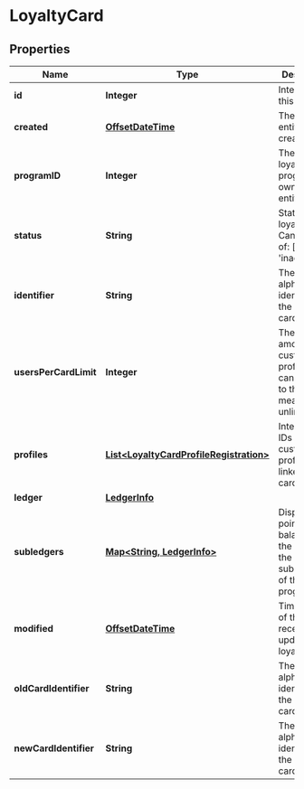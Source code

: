 

# LoyaltyCard


## Properties

Name | Type | Description | Notes
------------ | ------------- | ------------- | -------------
**id** | **Integer** | Internal ID of this entity. | 
**created** | [**OffsetDateTime**](OffsetDateTime.md) | The time this entity was created. | 
**programID** | **Integer** | The ID of the loyalty program that owns this entity. | 
**status** | **String** | Status of the loyalty card. Can be one of: [&#39;active&#39;, &#39;inactive&#39;]  | 
**identifier** | **String** | The alphanumeric identifier of the loyalty card.  | 
**usersPerCardLimit** | **Integer** | The max amount of customer profiles that can be linked to the card. 0 means unlimited.  | 
**profiles** | [**List&lt;LoyaltyCardProfileRegistration&gt;**](LoyaltyCardProfileRegistration.md) | Integration IDs of the customers profiles linked to the card. |  [optional]
**ledger** | [**LedgerInfo**](LedgerInfo.md) |  |  [optional]
**subledgers** | [**Map&lt;String, LedgerInfo&gt;**](LedgerInfo.md) | Displays point balances of the card in the subledgers of the loyalty program. |  [optional]
**modified** | [**OffsetDateTime**](OffsetDateTime.md) | Timestamp of the most recent update of the loyalty card. |  [optional]
**oldCardIdentifier** | **String** | The alphanumeric identifier of the loyalty card.  |  [optional]
**newCardIdentifier** | **String** | The alphanumeric identifier of the loyalty card.  |  [optional]



